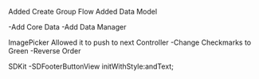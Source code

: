 Added Create Group Flow
Added Data Model


-Add Core Data
-Add Data Manager




ImagePicker
Allowed it to push to next Controller
-Change Checkmarks to Green
-Reverse Order


SDKit
-SDFooterButtonView initWithStyle:andText;